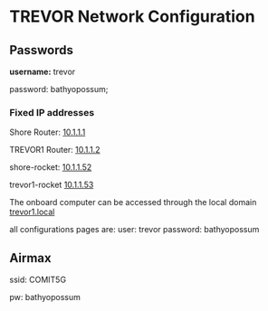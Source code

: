 # TREVOR Network Configuration

## Passwords

**username:**   trevor

password:  bathyopossum;

### Fixed IP addresses

Shore Router: [10.1.1.1](http://10.1.1.1)

TREVOR1 Router:  [10.1.1.2](http://10.1.1.2)

shore-rocket: [10.1.1.52](http://10.1.1.52)

trevor1-rocket [10.1.1.53](http://10.1.1.53)

The onboard computer can be accessed through the local domain [trevor1.local](http://trevor1.local)

all configurations pages are:
user: trevor
password: bathyopossum

## Airmax

ssid:  COMIT5G

pw:  bathyopossum

